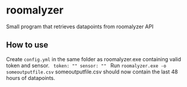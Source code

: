 # roomalyzer
Small program that retrieves datapoints from roomalyzer API

## How to use
Create <code>config.yml</code> in the same folder as roomalyzer.exe containing valid token and sensor.
    <code>
    token: ""
    sensor: ""
    </code>
Run <code>roomalyzer.exe -o someoutputfile.csv</code> someoutputfile.csv should now contain the last 48 hours of datapoints.